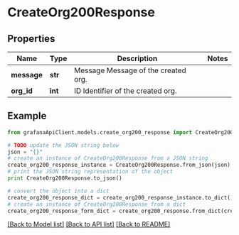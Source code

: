 # CreateOrg200Response


## Properties
Name | Type | Description | Notes
------------ | ------------- | ------------- | -------------
**message** | **str** | Message Message of the created org. | 
**org_id** | **int** | ID Identifier of the created org. | 

## Example

```python
from grafanaApiClient.models.create_org200_response import CreateOrg200Response

# TODO update the JSON string below
json = "{}"
# create an instance of CreateOrg200Response from a JSON string
create_org200_response_instance = CreateOrg200Response.from_json(json)
# print the JSON string representation of the object
print CreateOrg200Response.to_json()

# convert the object into a dict
create_org200_response_dict = create_org200_response_instance.to_dict()
# create an instance of CreateOrg200Response from a dict
create_org200_response_form_dict = create_org200_response.from_dict(create_org200_response_dict)
```
[[Back to Model list]](../README.md#documentation-for-models) [[Back to API list]](../README.md#documentation-for-api-endpoints) [[Back to README]](../README.md)


